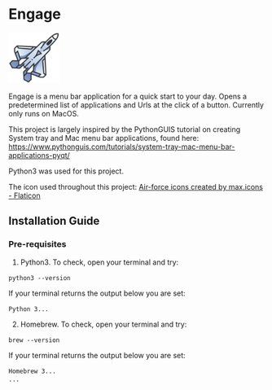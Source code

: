 # Engage

<img src="assets/jet.png" width="100">

Engage is a menu bar application for a quick start to your day. Opens a predetermined list of  applications and Urls at the click of a button. Currently only runs on MacOS. 

This project is largely inspired by the PythonGUIS tutorial on creating System tray and Mac menu bar applications, found here: https://www.pythonguis.com/tutorials/system-tray-mac-menu-bar-applications-pyqt/

Python3 was used for this project. 

The icon used throughout this project: <a href="https://www.flaticon.com/free-icons/air-force" title="air-force icons">Air-force icons created by max.icons - Flaticon</a>

## Installation Guide

### Pre-requisites
1. Python3. To check, open your terminal and try: 
```
python3 --version
```
If your terminal returns the output below you are set:
```
Python 3...
```
2. Homebrew. To check, open your terminal and try: 
```
brew --version
```
If your terminal returns the output below you are set:
```
Homebrew 3...
...
```

